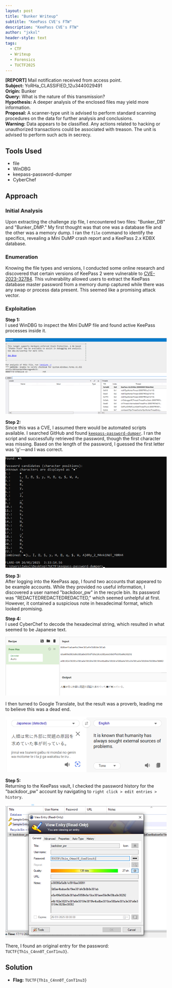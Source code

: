 ```yaml
---
layout: post
title: "Bunker Writeup"
subtitle: "KeePass CVE's FTW"
description: "KeePass CVE's FTW"
author: "jxkxl"
header-style: text
tags:
  - CTF
  - Writeup
  - Forensics
  - TUCTF2025
---
```



**[REPORT]** Mail notification received from access point.  
**Subject:** YoRHa_CLASSIFIED_12u3440029491  
**Origin:** Bunker  
**Query:** What is the nature of this transmission?  
**Hypothesis:** A deeper analysis of the enclosed files may yield more information.  
**Proposal:** A scanner-type unit is advised to perform standard scanning procedures on the data for further analysis and conclusions.  
**Warning:** Data appears to be classified. Any actions related to hacking or unauthorized transactions could be associated with treason. The unit is advised to perform such acts in secrecy.

## Tools Used

- file
- WinDBG
- keepass-password-dumper
- CyberChef

## Approach

### Initial Analysis

Upon extracting the challenge zip file, I encountered two files: "Bunker_DB" and "Bunker_DMP." My first thought was that one was a database file and the other was a memory dump. I ran the `file` command to identify the specifics, revealing a Mini DuMP crash report and a KeePass 2.x KDBX database.

### Enumeration

Knowing the file types and versions, I conducted some online research and discovered that certain versions of KeePass 2 were vulnerable to [CVE-2023-32784](https://nvd.nist.gov/vuln/detail/CVE-2023-32784). This vulnerability allowed users to extract the KeePass database master password from a memory dump captured while there was any swap or process data present. This seemed like a promising attack vector.

### Exploitation

**Step 1:**  
I used WinDBG to inspect the Mini DuMP file and found active KeePass processes inside it.

![WinDBG](/assets/bunker1.png)

**Step 2:**  
Since this was a CVE, I assumed there would be automated scripts available. I searched GitHub and found [`keepass-password-dumper`](https://github.com/vdohney/keepass-password-dumper). I ran the script and successfully retrieved the password, though the first character was missing. Based on the length of the password, I guessed the first letter was 'g'—and I was correct.

![keepass_dumper](/assets/bunker2.png)

**Step 3:**  
After logging into the KeePass app, I found two accounts that appeared to be example accounts. While they provided no useful information, I discovered a user named "backdoor_pw" in the recycle bin. Its password was "REDACTEDREDACTEDREDACTED," which seemed unhelpful at first. However, it contained a suspicious note in hexadecimal format, which looked promising.

**Step 4:**  
I used CyberChef to decode the hexadecimal string, which resulted in what seemed to be Japanese text.

![CyberChef](/assets/bunker3.png)

 I then turned to Google Translate, but the result was a proverb, leading me to believe this was a dead end.
 
![Translate](/assets/bunker4.png)

**Step 5:**  
Returning to the KeePass vault, I checked the password history for the "backdoor_pw" account by navigating to `right click > edit entries > history`.

![KeePass](/assets/bunker5.png)

There, I found an original entry for the password: `TUCTF{Th1s_C4nn0T_ConT1nu3}`.

## Solution

- **Flag:** `TUCTF{Th1s_C4nn0T_ConT1nu3}`